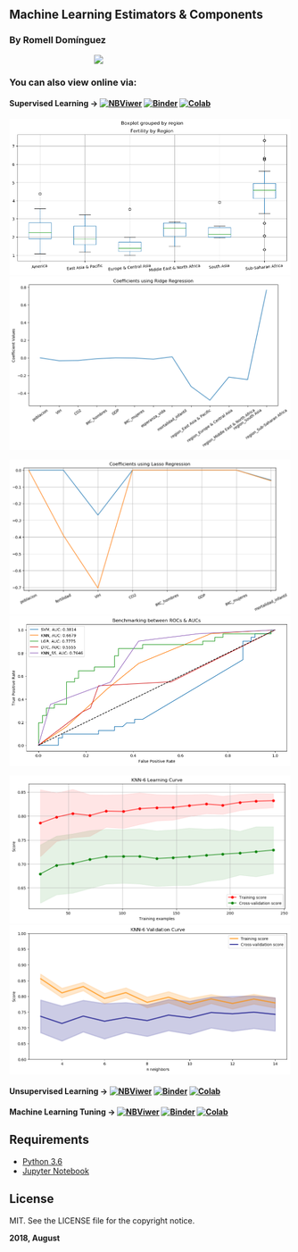## Machine Learning Estimators & Components

### By Romell Domínguez
[![](snapshot/icono.png#favico)](https://www.romellfudi.com/)

### You can also view online via:

#### Supervised Learning -> [![NBViwer](https://img.shields.io/badge/display-nbviwer-blue.svg)](http://nbviewer.jupyter.org/github/romellfudi/MachineLearing/blob/master/1.Supervised%20Learning.ipynb) [![Binder](https://mybinder.org/badge.svg)](https://mybinder.org/v2/gh/romellfudi/MachineLearing/master?filepath=1.Supervised%2520Learning.ipynb) [![Colab](https://colab.research.google.com/assets/colab-badge.svg)](https://colab.research.google.com/github/romellfudi/MachineLearing/blob/master/1.Supervised%20Learning.ipynb)

![](snapshot/global_fertility_rate.png#plot) ![](snapshot/global_ridge_regression.png#plot)

![](snapshot/global_lasso_regression.png#plot) ![](snapshot/global_benchmarking.png#plot)

![](snapshot/global_knn6_learning_curve.png#plot)![](snapshot/global_knn6_validation_curve.png#plot)

#### Unsupervised Learning -> [![NBViwer](https://img.shields.io/badge/display-nbviwer-blue.svg)](http://nbviewer.jupyter.org/github/romellfudi/MachineLearing/blob/master/2.Unsupervised%20Learning.ipynb) [![Binder](https://mybinder.org/badge.svg)](https://mybinder.org/v2/gh/romellfudi/MachineLearing/master?filepath=2.Unsupervised%2520Learning.ipynb) [![Colab](https://colab.research.google.com/assets/colab-badge.svg)](https://colab.research.google.com/github/romellfudi/MachineLearing/blob/master/2.Unsupervised%20Learning.ipynb)

#### Machine Learning Tuning -> [![NBViwer](https://img.shields.io/badge/display-nbviwer-blue.svg)](http://nbviewer.jupyter.org/github/romellfudi/MachineLearing/blob/master/3.Machine%20Learning%20Tuning.ipynb) [![Binder](https://mybinder.org/badge.svg)](https://mybinder.org/v2/gh/romellfudi/MachineLearing/master?filepath=3.Machine%2520Learning%2520Tuning.ipynb) [![Colab](https://colab.research.google.com/assets/colab-badge.svg)](https://colab.research.google.com/github/romellfudi/MachineLearing/blob/master/3.Machine%20Learning%20Tuning.ipynb)

## Requirements

* [Python 3.6](https://www.python.org/downloads/release/python-360/)
* [Jupyter Notebook](http://jupyter.org/)

## License

MIT. See the LICENSE file for the copyright notice.

**2018, August**

<style>
img[src*='#plot'] { 
    width:350px;
}
img[src*='#favico'] { 
    width:200px;
    display: block;
    margin: auto;
}
</style>